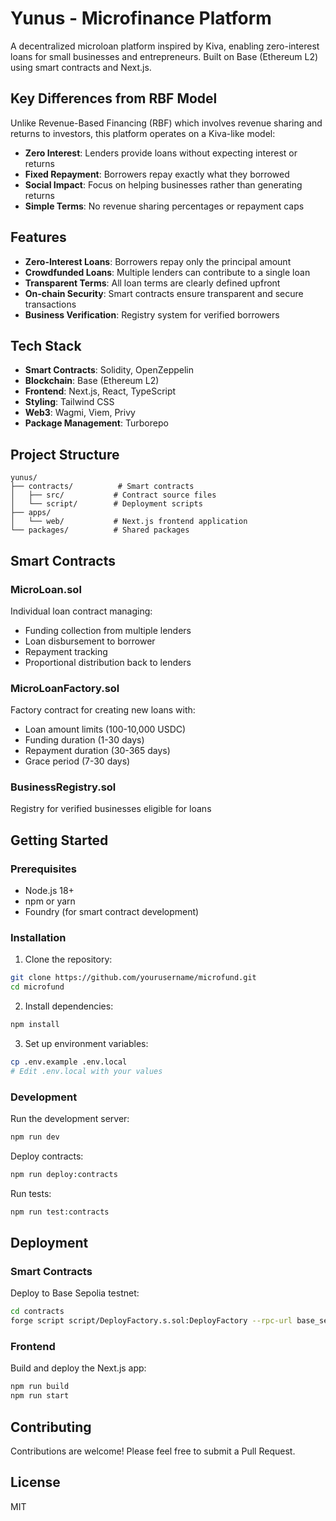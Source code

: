 # Yunus - Microfinance Platform

A decentralized microloan platform inspired by Kiva, enabling zero-interest loans for small businesses and entrepreneurs. Built on Base (Ethereum L2) using smart contracts and Next.js.

## Key Differences from RBF Model

Unlike Revenue-Based Financing (RBF) which involves revenue sharing and returns to investors, this platform operates on a Kiva-like model:

- **Zero Interest**: Lenders provide loans without expecting interest or returns
- **Fixed Repayment**: Borrowers repay exactly what they borrowed
- **Social Impact**: Focus on helping businesses rather than generating returns
- **Simple Terms**: No revenue sharing percentages or repayment caps

## Features

- **Zero-Interest Loans**: Borrowers repay only the principal amount
- **Crowdfunded Loans**: Multiple lenders can contribute to a single loan
- **Transparent Terms**: All loan terms are clearly defined upfront
- **On-chain Security**: Smart contracts ensure transparent and secure transactions
- **Business Verification**: Registry system for verified borrowers

## Tech Stack

- **Smart Contracts**: Solidity, OpenZeppelin
- **Blockchain**: Base (Ethereum L2)
- **Frontend**: Next.js, React, TypeScript
- **Styling**: Tailwind CSS
- **Web3**: Wagmi, Viem, Privy
- **Package Management**: Turborepo

## Project Structure

```
yunus/
├── contracts/          # Smart contracts
│   ├── src/           # Contract source files
│   └── script/        # Deployment scripts
├── apps/
│   └── web/           # Next.js frontend application
└── packages/          # Shared packages
```

## Smart Contracts

### MicroLoan.sol
Individual loan contract managing:
- Funding collection from multiple lenders
- Loan disbursement to borrower
- Repayment tracking
- Proportional distribution back to lenders

### MicroLoanFactory.sol
Factory contract for creating new loans with:
- Loan amount limits (100-10,000 USDC)
- Funding duration (1-30 days)
- Repayment duration (30-365 days)
- Grace period (7-30 days)

### BusinessRegistry.sol
Registry for verified businesses eligible for loans

## Getting Started

### Prerequisites

- Node.js 18+
- npm or yarn
- Foundry (for smart contract development)

### Installation

1. Clone the repository:
```bash
git clone https://github.com/yourusername/microfund.git
cd microfund
```

2. Install dependencies:
```bash
npm install
```

3. Set up environment variables:
```bash
cp .env.example .env.local
# Edit .env.local with your values
```

### Development

Run the development server:
```bash
npm run dev
```

Deploy contracts:
```bash
npm run deploy:contracts
```

Run tests:
```bash
npm run test:contracts
```

## Deployment

### Smart Contracts

Deploy to Base Sepolia testnet:
```bash
cd contracts
forge script script/DeployFactory.s.sol:DeployFactory --rpc-url base_sepolia --broadcast --verify
```

### Frontend

Build and deploy the Next.js app:
```bash
npm run build
npm run start
```

## Contributing

Contributions are welcome! Please feel free to submit a Pull Request.

## License

MIT
